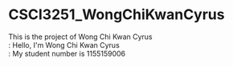 # CSCI3251_WongChiKwanCyrus
This is the project of Wong Chi Kwan Cyrus  
<Name>: Hello, I'm Wong Chi Kwan Cyrus  
<StuID>: My student number is 1155159006  

